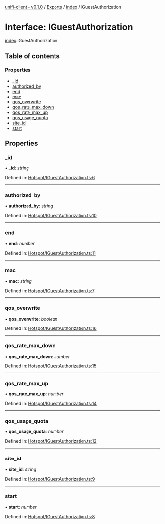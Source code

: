 [unifi-client - v0.1.0](../README.md) / [Exports](../modules.md) / [index](../modules/index.md) / IGuestAuthorization

# Interface: IGuestAuthorization

[index](../modules/index.md).IGuestAuthorization

## Table of contents

### Properties

- [\_id](index.iguestauthorization.md#_id)
- [authorized\_by](index.iguestauthorization.md#authorized_by)
- [end](index.iguestauthorization.md#end)
- [mac](index.iguestauthorization.md#mac)
- [qos\_overwrite](index.iguestauthorization.md#qos_overwrite)
- [qos\_rate\_max\_down](index.iguestauthorization.md#qos_rate_max_down)
- [qos\_rate\_max\_up](index.iguestauthorization.md#qos_rate_max_up)
- [qos\_usage\_quota](index.iguestauthorization.md#qos_usage_quota)
- [site\_id](index.iguestauthorization.md#site_id)
- [start](index.iguestauthorization.md#start)

## Properties

### \_id

• **\_id**: *string*

Defined in: [Hotspot/IGuestAuthorization.ts:6](https://github.com/thib3113/unifi-client/blob/d186312/src/Hotspot/IGuestAuthorization.ts#L6)

___

### authorized\_by

• **authorized\_by**: *string*

Defined in: [Hotspot/IGuestAuthorization.ts:10](https://github.com/thib3113/unifi-client/blob/d186312/src/Hotspot/IGuestAuthorization.ts#L10)

___

### end

• **end**: *number*

Defined in: [Hotspot/IGuestAuthorization.ts:11](https://github.com/thib3113/unifi-client/blob/d186312/src/Hotspot/IGuestAuthorization.ts#L11)

___

### mac

• **mac**: *string*

Defined in: [Hotspot/IGuestAuthorization.ts:7](https://github.com/thib3113/unifi-client/blob/d186312/src/Hotspot/IGuestAuthorization.ts#L7)

___

### qos\_overwrite

• **qos\_overwrite**: *boolean*

Defined in: [Hotspot/IGuestAuthorization.ts:16](https://github.com/thib3113/unifi-client/blob/d186312/src/Hotspot/IGuestAuthorization.ts#L16)

___

### qos\_rate\_max\_down

• **qos\_rate\_max\_down**: *number*

Defined in: [Hotspot/IGuestAuthorization.ts:15](https://github.com/thib3113/unifi-client/blob/d186312/src/Hotspot/IGuestAuthorization.ts#L15)

___

### qos\_rate\_max\_up

• **qos\_rate\_max\_up**: *number*

Defined in: [Hotspot/IGuestAuthorization.ts:14](https://github.com/thib3113/unifi-client/blob/d186312/src/Hotspot/IGuestAuthorization.ts#L14)

___

### qos\_usage\_quota

• **qos\_usage\_quota**: *number*

Defined in: [Hotspot/IGuestAuthorization.ts:12](https://github.com/thib3113/unifi-client/blob/d186312/src/Hotspot/IGuestAuthorization.ts#L12)

___

### site\_id

• **site\_id**: *string*

Defined in: [Hotspot/IGuestAuthorization.ts:9](https://github.com/thib3113/unifi-client/blob/d186312/src/Hotspot/IGuestAuthorization.ts#L9)

___

### start

• **start**: *number*

Defined in: [Hotspot/IGuestAuthorization.ts:8](https://github.com/thib3113/unifi-client/blob/d186312/src/Hotspot/IGuestAuthorization.ts#L8)
